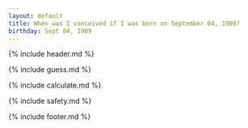 ```yaml
---
layout: default
title: When was I conceived if I was born on September 04, 1909?
birthday: Sept 04, 1909
---
```


{% include header.md %}

{% include guess.md %}

{% include calculate.md %}

{% include safety.md %}

{% include footer.md %}



